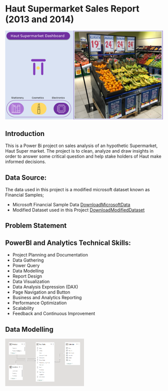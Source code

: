 # Haut  Supermarket Sales Report (2013 and 2014)

![Slide1](https://github.com/Abdur-RasheedAde/Financial_Report/blob/main/Slide1.PNG)

##  Introduction
This is a Power Bi project on sales analysis of an hypothetic Supermarket, Haut Super market. The project is to clean, analyze and draw insights in order to answer some critical question and help stake holders of Haut make informed decisions.


## Data Source:
The data used in this project is a modified microsoft dataset known as Financial Samples;  
* Microsoft Financial Sample Data [DownloadMicrosoftData](https://learn.microsoft.com/en-us/power-bi/create-reports/sample-financial-download)
* Modified Dataset used in this Project [DownloadModifiedDataset](https://docs.google.com/spreadsheets/u/2/d/1xkWC6Jlk_YZECHbpUtoc8AEiPb9jfcld/edit?usp=drive_web&ouid=114068862415751566917&rtpof=true)

## Problem Statement

## PowerBI and Analytics Technical Skills:
+ Project Planning and Documentation
+ Data Gathering
+ Power Query
+ Data Modelling
+ Report Design
+ Data Visualization
+ Data Analysis Expression (DAX)
+ Page Navigation and Button
+ Business and Analytics Reporting
+ Performance Optimization
+ Scalability
+ Feedback and Continuous Improvement
  
## Data Modelling
<img src="https://github.com/Abdur-RasheedAde/Financial_Report/blob/main/Data%20Modelling.PNG" width=50% height=50%>
